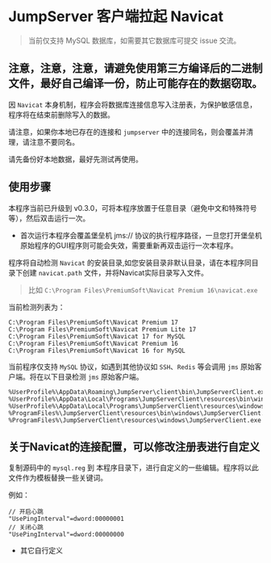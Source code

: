 # JumpServer 客户端拉起 Navicat
>当前仅支持 MySQL 数据库，如需要其它数据库可提交 issue 交流。

## 注意，注意，注意，请避免使用第三方编译后的二进制文件，最好自己编译一份，防止可能存在的数据窃取。


因 `Navicat` 本身机制，程序会将数据库连接信息写入注册表，为保护敏感信息，程序将在结束前删除写入的数据。

请注意，如果你本地已存在的连接和 `jumpserver` 中的连接同名，则会覆盖并清理，请注意不要同名。

请先备份好本地数据，最好先测试再使用。


## 使用步骤

本程序当前已升级到 v0.3.0，可将本程序放置于任意目录（避免中文和特殊符号等），然后双击运行一次。

* 首次运行本程序会覆盖堡垒机 jms:// 协议的执行程序路径，一旦您打开堡垒机原始程序的GUI程序则可能会失效，需要重新再双击运行一次本程序。

程序将自动检测 `Navicat` 的安装目录,如您安装目录非默认目录，请在本程序同目录下创建 `navicat.path` 文件，并将Navicat实际目录写入文件。
> 比如 `C:\Program Files\PremiumSoft\Navicat Premium 16\navicat.exe`

当前检测列表为：

    C:\Program Files\PremiumSoft\Navicat Premium 17
    C:\Program Files\PremiumSoft\Navicat Premium Lite 17
    C:\Program Files\PremiumSoft\Navicat 17 for MySQL
    C:\Program Files\PremiumSoft\Navicat Premium 16
    C:\Program Files\PremiumSoft\Navicat 16 for MySQL

当前程序仅支持 `MySQL` 协议，如遇到其他协议如 `SSH`、`Redis` 等会调用 `jms` 原始客户端。将在以下目录检测 `jms` 原始客户端。

    %UserProfile%\AppData\Roaming\JumpServer\client\bin\JumpServerClient.exe
    %UserProfile%\AppData\Local\Programs\JumpServerClient\resources\bin\windows\JumpServerClient.exe
    %UserProfile%\AppData\Local\Programs\JumpServerClient\resources\windows\JumpServerClient.exe
    %ProgramFiles%\JumpServerClient\resources\bin\windows\JumpServerClient.exe
    %ProgramFiles%\JumpServerClient\resources\windows\JumpServerClient.exe


## 关于Navicat的连接配置，可以修改注册表进行自定义

复制源码中的 `mysql.reg` 到 本程序目录下，进行自定义的一些编辑。程序将以此文件作为模板替换一些关键词。

例如：
```text
// 开启心跳
"UsePingInterval"=dword:00000001
// 关闭心跳
"UsePingInterval"=dword:00000000
```

* 其它自行定义
